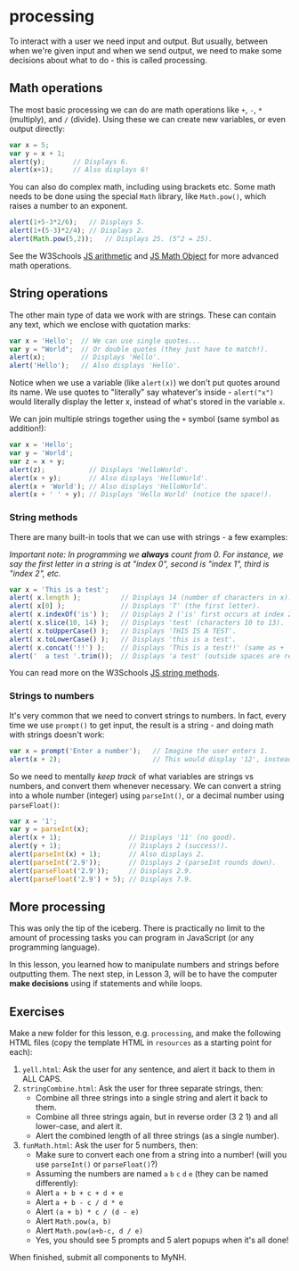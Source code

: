 # processing

To interact with a user we need input and output.
But usually, between when we're given input and when we send output, we need to make some decisions about what to do - this is called processing.

## Math operations

The most basic processing we can do are math operations like `+`, `-`, `*` (multiply), and `/` (divide).
Using these we can create new variables, or even output directly:

```js
var x = 5;
var y = x + 1;
alert(y);       // Displays 6.
alert(x+1);     // Also displays 6!
```

You can also do complex math, including using brackets etc.
Some math needs to be done using the special `Math` library, like `Math.pow()`, which raises a number to an exponent.

```js
alert(1+5-3*2/6);   // Displays 5.
alert(1+(5-3)*2/4); // Displays 2.
alert(Math.pow(5,2));   // Displays 25. (5^2 = 25).
```

See the W3Schools [JS arithmetic](https://www.w3schools.com/js/js_arithmetic.asp) and [JS Math Object](https://www.w3schools.com/js/js_math.asp) for more advanced math operations.

## String operations

The other main type of data we work with are strings.
These can contain any text, which we enclose with quotation marks:

```js
var x = 'Hello';  // We can use single quotes...
var y = "World";  // Or double quotes (they just have to match!).
alert(x);         // Displays 'Hello'.
alert('Hello');   // Also displays 'Hello'.
```

Notice when we use a variable (like `alert(x)`) we don't put quotes around its name.
We use quotes to "literally" say whatever's inside - `alert("x")` would literally display the letter x, instead of what's stored in the variable `x`.

We can join multiple strings together using the `+` symbol (same symbol as addition!):

```js
var x = 'Hello';
var y = 'World';
var z = x + y;
alert(z);           // Displays 'HelloWorld'.
alert(x + y);       // Also displays 'HelloWorld'.
alert(x + 'World'); // Also displays 'HelloWorld'.
alert(x + ' ' + y); // Displays 'Hello World' (notice the space!).
```

### String methods

There are many built-in tools that we can use with strings - a few examples:

*Important note: In programming we **always** count from 0.
For instance, we say the first letter in a string is at "index 0", second is "index 1", third is "index 2", etc.*

```js
var x = 'This is a test';
alert( x.length );          // Displays 14 (number of characters in x).
alert( x[0] );              // Displays 'T' (the first letter).
alert( x.indexOf('is') );   // Displays 2 ('is' first occurs at index 2).
alert( x.slice(10, 14) );   // Displays 'test' (characters 10 to 13).
alert( x.toUpperCase() );   // Displays 'THIS IS A TEST'.
alert( x.toLowerCase() );   // Displays 'this is a test'.
alert( x.concat('!!') );    // Displays 'This is a test!!' (same as + '!!').
alert('  a test '.trim());  // Displays 'a test' (outside spaces are removed).
```

You can read more on the W3Schools [JS string methods](https://www.w3schools.com/js/js_string_methods.asp).

### Strings to numbers

It's very common that we need to convert strings to numbers.
In fact, every time we use `prompt()` to get input, the result is a string - and doing math with strings doesn't work:

```js
var x = prompt('Enter a number');   // Imagine the user enters 1.
alert(x + 2);                       // This would display '12', instead of 3!
```

So we need to mentally *keep track* of what variables are strings vs numbers, and convert them whenever necessary.
We can convert a string into a whole number (integer) using `parseInt()`, or a decimal number using `parseFloat()`:

```js
var x = '1';
var y = parseInt(x);
alert(x + 1);                 // Displays '11' (no good).
alert(y + 1);                 // Displays 2 (success!).
alert(parseInt(x) + 1);       // Also displays 2.
alert(parseInt('2.9'));       // Displays 2 (parseInt rounds down).
alert(parseFloat('2.9'));     // Displays 2.9.
alert(parseFloat('2.9') + 5); // Displays 7.9.
```

## More processing

This was only the tip of the iceberg.
There is practically no limit to the amount of processing tasks you can program in JavaScript (or any programming language).

In this lesson, you learned how to manipulate numbers and strings before outputting them.
The next step, in Lesson 3, will be to have the computer **make decisions** using if statements and while loops.

## Exercises

Make a new folder for this lesson, e.g. `processing`, and make the following HTML files (copy the template HTML in `resources` as a starting point for each):

1. `yell.html`: Ask the user for any sentence, and alert it back to them in ALL CAPS.
2. `stringCombine.html`: Ask the user for three separate strings, then:
    - Combine all three strings into a single string and alert it back to them.
    - Combine all three strings again, but in reverse order (3 2 1) and all lower-case, and alert it.
    - Alert the combined length of all three strings (as a single number).
3. `funMath.html`: Ask the user for 5 numbers, then:
    - Make sure to convert each one from a string into a number! (will you use `parseInt()` or `parseFloat()`?)
    - Assuming the numbers are named `a` `b` `c` `d` `e` (they can be named differently):
    - Alert `a + b + c + d + e`
    - Alert `a + b - c / d * e`
    - Alert `(a + b) * c / (d - e)`
    - Alert `Math.pow(a, b)`
    - Alert `Math.pow(a+b-c, d / e)`
    - Yes, you should see 5 prompts and 5 alert popups when it's all done!

When finished, submit all components to MyNH.
